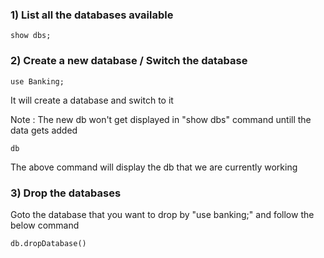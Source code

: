 
### 1) List all the databases available
```mongodb
show dbs;
```

### 2) Create a new database / Switch the database
```mongodb
use Banking;
```
It will create a database and switch to it

Note : The new db won't get displayed in "show dbs" command untill the data gets added

```monogdb
db
```
The above command will display the db that we are currently working

### 3) Drop the databases

Goto the database that you want to drop by "use banking;" and follow the below command

```mongo
db.dropDatabase()
```


